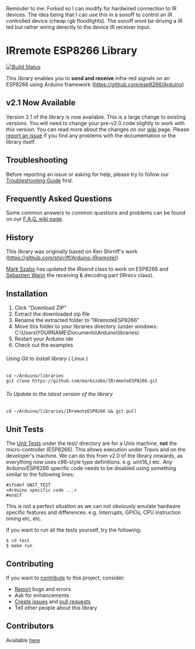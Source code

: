 Reminder to me:
Forked so I can modify for hardwired connection to IR devices. The idea being that I can use this in a sonoff to control an IR controlled device (cheap rgb floodlights). The sonoff wont be driving a IR led but rather wiring derectly to the device IR receiver input.

# IRremote ESP8266 Library

[![Build Status](https://travis-ci.org/markszabo/IRremoteESP8266.svg?branch=master)](https://travis-ci.org/markszabo/IRremoteESP8266)

This library enables you to **send and receive** infra-red signals on an ESP8266 using Arduino framework (https://github.com/esp8266/Arduino)

## v2.1 Now Available
Version 2.1 of the library is now available. This is a large change to existing versions. You will need to change your pre-v2.0 code slightly to work with this version. You can read more about the changes on our [wiki](https://github.com/markszabo/IRremoteESP8266/wiki/Upgrading-to-v2.0) page.
Please [report an issue](https://github.com/markszabo/IRremoteESP8266/issues/new) if you find any problems with the documentation or the library itself.

## Troubleshooting
Before reporting an issue or asking for help, please try to follow our [Troubleshooting Guide](https://github.com/markszabo/IRremoteESP8266/wiki/Troubleshooting-Guide) first.

## Frequently Asked Questions
Some common answers to common questions and problems can be found on our [F.A.Q. wiki page](https://github.com/markszabo/IRremoteESP8266/wiki/Frequently-Asked-Questions).

## History
This library was originally based on Ken Shirriff's work (https://github.com/shirriff/Arduino-IRremote/)

[Mark Szabo](https://github.com/markszabo/IRremoteESP8266) has updated the IRsend class to work on ESP8266 and [Sebastien Warin](https://github.com/sebastienwarin/IRremoteESP8266) the receiving & decoding part (IRrecv class).

## Installation
1. Click "Download ZIP"
2. Extract the downloaded zip file
3. Rename the extracted folder to "IRremoteESP8266"
4. Move this folder to your libraries directory (under windows: C:\Users\YOURNAME\Documents\Arduino\libraries\)
5. Restart your Arduino ide
6. Check out the examples

###### Using Git to install library ( Linux )
```
cd ~/Arduino/libraries
git clone https://github.com/markszabo/IRremoteESP8266.git
```
###### To Update to the latest version of the library
`
cd ~/Arduino/libraries/IRremoteESP8266 && git pull
`

## Unit Tests
The [Unit Tests](https://en.wikipedia.org/wiki/Unit_testing) under the test/ directory are for a Unix machine, **not** the micro-controller (ESP8266).
This allows execution under Travis and on the developer's machine.
We can do this from v2.0 of the library onwards, as everything now uses c98-style type definitions.
e.g. uint16_t etc.
Any Arduino/ESP8266 specific code needs to be disabled using something similar to the following lines:
```
#ifndef UNIT_TEST
<Arduino specific code ...>
#endif
```

This is not a perfect situation as we can not obviously emulate hardware specific features and differences. e.g. Interrupts, GPIOs, CPU instruction timing etc, etc.

If you want to run all the tests yourself, try the following:
```
$ cd test
$ make run
```

## Contributing
If you want to [contribute](.github/CONTRIBUTING.md#how-can-i-contribute) to this project, consider:
- [Report](.github/CONTRIBUTING.md#reporting-bugs) bugs and errors
- Ask for enhancements
- [Create issues](.github/CONTRIBUTING.md#reporting-bugs) and [pull requests](.github/CONTRIBUTING.md#pull-requests)
- Tell other people about this library

## Contributors
Available [here](.github/Contributors.md)
